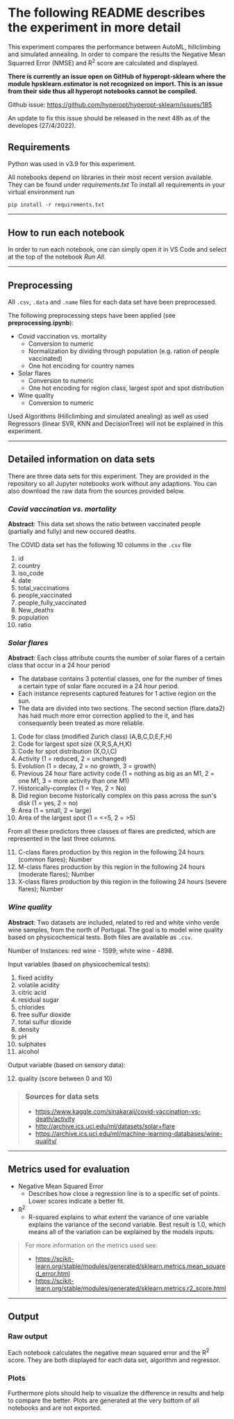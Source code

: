 # The following README describes the experiment in more detail

This experiment compares the performance between AutoML, hillclimbing and simulated annealing. In order to compare the results the Negative Mean Squarred Error (NMSE) and R<sup>2</sup> score are calculated and displayed.

**There is currently an issue open on GitHub of hyperopt-sklearn where the module hpsklearn.estimator is not recognized on import. This is an issue from their side thus all hyperopt notebooks cannot be compiled.**

Github issue: <https://github.com/hyperopt/hyperopt-sklearn/issues/185>

An update to fix this issue should be released in the next 48h as of the developes (27/4/2022).

## Requirements

Python was used in v3.9 for this experiment.

All notebooks depend on libraries in their most recent version available. They can be found under *requirements.txt* To install all requirements in your virtual environment run

`pip install -r requirements.txt`

---

## How to run each notebook

In order to run each notebook, one can simply open it in VS Code and select at the top of the notebook *Run All*.

---

## Preprocessing

All `.csv`, `.data` and `.name` files for each data set have been preprocessed.

The following preprocessing steps have been applied (see **preprocessing.ipynb**):

* Covid vaccination vs. mortality
  * Conversion to numeric
  * Normalization by dividing through population (e.g. ration of people vaccinated)
  * One hot encoding for country names
* Solar flares
  * Conversion to numeric
  * One hot encoding for region class, largest spot and spot distribution
* Wine quality
  * Conversion to numeric

Used Algorithms (Hillclimbing and simulated anealing) as well as used Regressors (linear SVR, KNN and DecisionTree) will not be explained in this experiment.

---

## Detailed information on data sets

There are three data sets for this experiment. They are provided in the repository so all Jupyter notebooks work without any adaptions. You can also download the raw data from the sources provided below.

### *Covid vaccination vs. mortality*

**Abstract**: This data set shows the ratio between vaccinated people (partially and fully) and new occured deaths.

The COVID data set has the following 10 columns in the `.csv` file

1. id
2. country
3. iso_code
4. date
5. total_vaccinations
6. people_vaccinated
7. people_fully_vaccinated
8. New_deaths
9. population
10. ratio

### *Solar flares*

**Abstract**: Each class attribute counts the number of solar flares of a certain class that occur in a 24 hour period

* The database contains 3 potential classes, one for the number of times a certain type of solar flare occured in a 24 hour period.
* Each instance represents captured features for 1 active region on the sun.
* The data are divided into two sections. The second section (flare.data2) has had much more error correction applied to the it, and has consequently been treated as more reliable.

1. Code for class (modified Zurich class) (A,B,C,D,E,F,H)
2. Code for largest spot size (X,R,S,A,H,K)
3. Code for spot distribution (X,O,I,C)
4. Activity (1 = reduced, 2 = unchanged)
5. Evolution (1 = decay, 2 = no growth, 3 = growth)
6. Previous 24 hour flare activity code (1 = nothing as big as an M1, 2 = one M1, 3 = more activity than one M1)
7. Historically-complex (1 = Yes, 2 = No)
8. Did region become historically complex on this pass across the sun's disk (1 = yes, 2 = no)
9. Area (1 = small, 2 = large)
10. Area of the largest spot (1 = <=5, 2 = >5)

From all these predictors three classes of flares are predicted, which are represented in the last three columns.

11. C-class flares production by this region in the following 24 hours (common flares); Number
12. M-class flares production by this region in the following 24 hours (moderate flares); Number
13. X-class flares production by this region in the following 24 hours (severe flares); Number

### *Wine quality*

**Abstract**: Two datasets are included, related to red and white vinho verde wine samples, from the north of Portugal. The goal is to model wine quality based on physicochemical tests. Both files are available as `.csv`.

Number of Instances: red wine - 1599; white wine - 4898.

Input variables (based on physicochemical tests):

1. fixed acidity
2. volatile acidity
3. citric acid
4. residual sugar
5. chlorides
6. free sulfur dioxide
7. total sulfur dioxide
8. density
9. pH
10. sulphates
11. alcohol

Output variable (based on sensory data):

12. quality (score between 0 and 10)

> ### Sources for data sets
>
> * <https://www.kaggle.com/sinakaraji/covid-vaccination-vs-death/activity>
> * <http://archive.ics.uci.edu/ml/datasets/solar+flare>
> * <https://archive.ics.uci.edu/ml/machine-learning-databases/wine-quality/>

---

## Metrics used for evaluation

* Negative Mean Squared Error
  * Describes how close a regression line is to a specific set of points. Lower scores indicate a better fit.
* R<sup>2</sup>
  * R-squared explains to what extent the variance of one variable explains the variance of the second variable. Best result is 1.0, which means all of the variation can be explained by the models inputs.

> For more information on the metrics used see:
>
> * <https://scikit-learn.org/stable/modules/generated/sklearn.metrics.mean_squared_error.html>
> * <https://scikit-learn.org/stable/modules/generated/sklearn.metrics.r2_score.html>

---

## Output

### Raw output

Each notebook calculates the negative mean squared error and the R<sup>2</sup> score. They are both displayed for each data set, algorithm and regressor.

### Plots

Furthermore plots should help to visualize the difference in results and help to compare the better. Plots are generated at the very bottom of all notebooks and are not exported.
